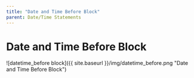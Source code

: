 ```yaml
---
title: "Date and Time Before Block"
parent: Date/Time Statements
---
```

# Date and Time Before Block
![datetime_before block]({{ site.baseurl }}/img/datetime_before.png "Date and Time Before Block")